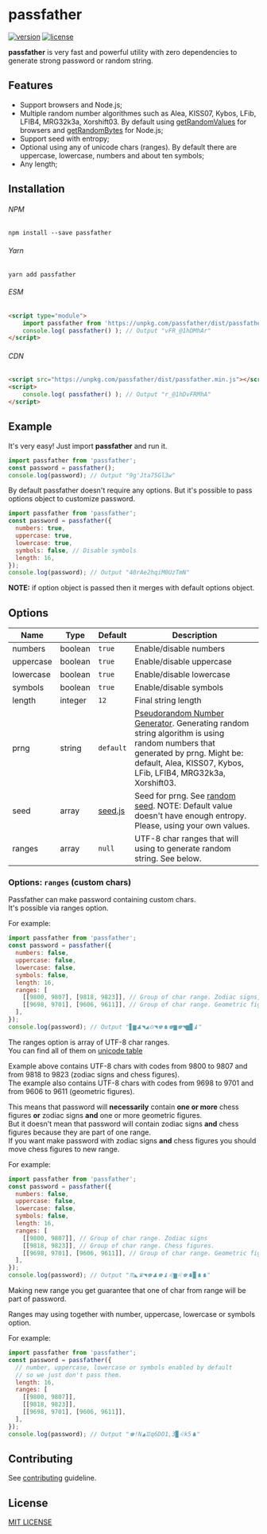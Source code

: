 # passfather
[![version](https://img.shields.io/npm/v/passfather.svg?style=flat-square)](https://www.npmjs.com/package/passfather)
[![license](https://img.shields.io/github/license/vyushin/passfather.svg?style=flat-square)](https://github.com/vyushin/passfather/blob/master/LICENSE)

**passfather** is very fast and powerful utility with zero dependencies to generate strong password or random string.

## Features

* Support browsers and Node.js;
* Multiple random number algorithmes such as Alea, KISS07, Kybos, LFib, LFIB4, MRG32k3a, Xorshift03.
By default using [getRandomValues](https://developer.mozilla.org/ru/docs/Web/API/RandomSource/getRandomValues) for browsers and [getRandomBytes](https://nodejs.org/api/crypto.html#crypto_crypto_randombytes_size_callback) for Node.js;
* Support seed with entropy;
* Optional using any of unicode chars (ranges). By default there are uppercase, lowercase, numbers and about ten symbols;
* Any length;

## Installation

###### NPM
`npm install --save passfather`

###### Yarn
`yarn add passfather`

###### ESM
```html
<script type="module">
    import passfather from 'https://unpkg.com/passfather/dist/passfather.min.mjs'
    console.log( passfather() ); // Output "vFR_@1hDMhAr"
</script>
```

###### CDN

```html
<script src="https://unpkg.com/passfather/dist/passfather.min.js"></script>
<script>
    console.log( passfather() ); // Output "r_@1hDvFRMhA"
</script>
```

## Example

It's very easy! Just import **passfather** and run it.

```javascript
import passfather from 'passfather';
const password = passfather();
console.log(password); // Output "9g'Jta75Gl3w"
```

By default passfather doesn't require any options. But it's possible to pass options object to
customize password.

```javascript
import passfather from 'passfather';
const password = passfather({
  numbers: true,
  uppercase: true,
  lowercase: true,
  symbols: false, // Disable symbols
  length: 16,
});
console.log(password); // Output "40rAe2hqiM0UzTmN"
```

**NOTE:** if option object is passed then it merges with default options object.

## Options

|Name|Type|Default|Description
|---|---|---|---
|numbers|boolean|`true`|Enable/disable numbers
|uppercase|boolean|`true`|Enable/disable uppercase
|lowercase|boolean|`true`|Enable/disable lowercase
|symbols|boolean|`true`|Enable/disable symbols
|length|integer|`12`|Final string length
|prng|string|`default`|[Pseudorandom Number Generator](https://en.wikipedia.org/wiki/Pseudorandom_number_generator). Generating random string algorithm is using random numbers that generated by prng. Might be: default, Alea, KISS07, Kybos, LFib, LFIB4, MRG32k3a, Xorshift03.
|seed|array|[seed.js](https://github.com/vyushin/passfather/blob/master/src/seed.js)|Seed for prng. See [random seed](https://en.wikipedia.org/wiki/Random_seed). NOTE: Default value doesn't have enough entropy. Please, using your own values.
|ranges|array|`null`|UTF-8 char ranges that will using to generate random string. See below.

### Options: `ranges` (custom chars)

Passfather can make password containing custom chars.<br/>
It's possible via ranges option.

For example:

```javascript
import passfather from 'passfather';
const password = passfather({
  numbers: false,
  uppercase: false,
  lowercase: false,
  symbols: false,
  length: 16,
  ranges: [ 
    [[9800, 9807], [9818, 9823]], // Group of char range. Zodiac signs, chess figures.
    [[9698, 9701], [9606, 9611]], // Group of char range. Geometric figures
  ],
});
console.log(password); // Output "▋▆♟◥◢♎◥♚♞♚▆♚◥▆▉♝"
```

The ranges option is array of UTF-8 char ranges.<br/>
You can find all of them on [unicode table](https://unicode-table.com/ru/#box-drawing)

Example above contains UTF-8 chars with codes from 9800 to 9807 and from 9818 to 9823 (zodiac signs and chess figures).<br/>
The example also contains UTF-8 chars with codes from 9698 to 9701 and from 9606 to 9611 (geometric figures).

This means that password will **necessarily** contain **one or more** chess figures **or** zodiac signs **and** one or more geometric figures.<br/>
But it doesn't mean that password will contain zodiac signs **and** chess figures because they are part of one range.<br/>
If you want make password with zodiac signs **and** chess figures you should move chess figures to new range.

For example:

```javascript
import passfather from 'passfather';
const password = passfather({
  numbers: false,
  uppercase: false,
  lowercase: false,
  symbols: false,
  length: 16,
  ranges: [ 
    [[9800, 9807]], // Group of char range. Zodiac signs
    [[9818, 9823]], // Group of char range. Chess figures.
    [[9698, 9701], [9606, 9611]], // Group of char range. Geometric figures
  ],
});
console.log(password); // Output "♏◣♛◥♚♟♚♝♌▆♌♚♞▉♞♞"
```

Making new range you get guarantee that one of char from range will be part of password.

Ranges may using together with number, uppercase, lowercase or symbols option.

For example:

```javascript
import passfather from 'passfather';
const password = passfather({
  // number, uppercase, lowercase or symbols enabled by default 
  // so we just don't pass them.
  length: 16,
  ranges: [ 
    [[9800, 9807]],
    [[9818, 9823]],
    [[9698, 9701], [9606, 9611]],
  ],
});
console.log(password); // Output "♚!N◢♊q6DO1,3▉♌k5♞"
```

## Contributing

See [contributing](https://github.com/vyushin/passfather/blob/master/CONTRIBUTING.md) guideline.

## License
[MIT LICENSE](https://github.com/vyushin/passfather/blob/master/LICENSE)

